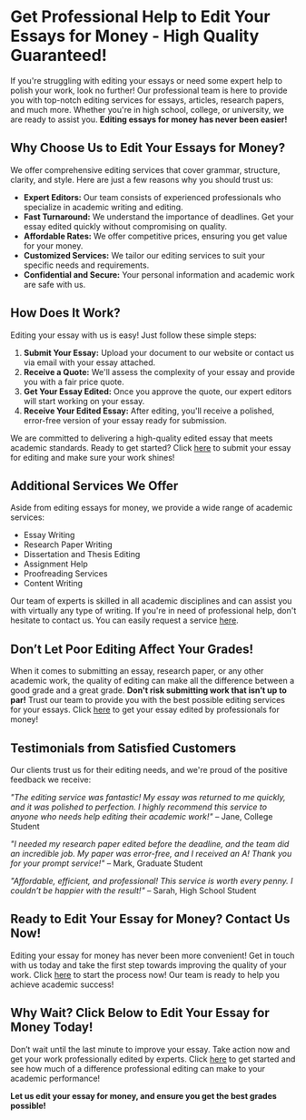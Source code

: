 # Get Professional Help to Edit Your Essays for Money - High Quality Guaranteed!

If you're struggling with editing your essays or need some expert help to polish your work, look no further! Our professional team is here to provide you with top-notch editing services for essays, articles, research papers, and much more. Whether you're in high school, college, or university, we are ready to assist you. **Editing essays for money has never been easier!**

## Why Choose Us to Edit Your Essays for Money?

We offer comprehensive editing services that cover grammar, structure, clarity, and style. Here are just a few reasons why you should trust us:

- **Expert Editors:** Our team consists of experienced professionals who specialize in academic writing and editing.
- **Fast Turnaround:** We understand the importance of deadlines. Get your essay edited quickly without compromising on quality.
- **Affordable Rates:** We offer competitive prices, ensuring you get value for your money.
- **Customized Services:** We tailor our editing services to suit your specific needs and requirements.
- **Confidential and Secure:** Your personal information and academic work are safe with us.

## How Does It Work?

Editing your essay with us is easy! Just follow these simple steps:

1. **Submit Your Essay:** Upload your document to our website or contact us via email with your essay attached.
2. **Receive a Quote:** We'll assess the complexity of your essay and provide you with a fair price quote.
3. **Get Your Essay Edited:** Once you approve the quote, our expert editors will start working on your essay.
4. **Receive Your Edited Essay:** After editing, you'll receive a polished, error-free version of your essay ready for submission.

We are committed to delivering a high-quality edited essay that meets academic standards. Ready to get started? Click [here](https://tinyurl.com/topessay?keyword=edit+essays+for+money) to submit your essay for editing and make sure your work shines!

## Additional Services We Offer

Aside from editing essays for money, we provide a wide range of academic services:

- Essay Writing
- Research Paper Writing
- Dissertation and Thesis Editing
- Assignment Help
- Proofreading Services
- Content Writing

Our team of experts is skilled in all academic disciplines and can assist you with virtually any type of writing. If you're in need of professional help, don't hesitate to contact us. You can easily request a service [here](https://tinyurl.com/topessay?keyword=edit+essays+for+money).

## Don’t Let Poor Editing Affect Your Grades!

When it comes to submitting an essay, research paper, or any other academic work, the quality of editing can make all the difference between a good grade and a great grade. **Don't risk submitting work that isn’t up to par!** Trust our team to provide you with the best possible editing services for your essays. Click [here](https://tinyurl.com/topessay?keyword=edit+essays+for+money) to get your essay edited by professionals for money!

## Testimonials from Satisfied Customers

Our clients trust us for their editing needs, and we're proud of the positive feedback we receive:

_"The editing service was fantastic! My essay was returned to me quickly, and it was polished to perfection. I highly recommend this service to anyone who needs help editing their academic work!"_ – Jane, College Student

_"I needed my research paper edited before the deadline, and the team did an incredible job. My paper was error-free, and I received an A! Thank you for your prompt service!"_ – Mark, Graduate Student

_"Affordable, efficient, and professional! This service is worth every penny. I couldn’t be happier with the result!"_ – Sarah, High School Student

## Ready to Edit Your Essay for Money? Contact Us Now!

Editing your essay for money has never been more convenient! Get in touch with us today and take the first step towards improving the quality of your work. Click [here](https://tinyurl.com/topessay?keyword=edit+essays+for+money) to start the process now! Our team is ready to help you achieve academic success!

## Why Wait? Click Below to Edit Your Essay for Money Today!

Don’t wait until the last minute to improve your essay. Take action now and get your work professionally edited by experts. Click [here](https://tinyurl.com/topessay?keyword=edit+essays+for+money) to get started and see how much of a difference professional editing can make to your academic performance!

**Let us edit your essay for money, and ensure you get the best grades possible!**
